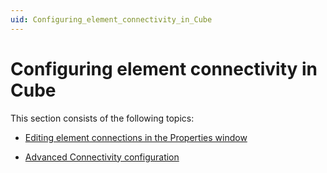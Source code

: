 ```yaml
---
uid: Configuring_element_connectivity_in_Cube
---
```


# Configuring element connectivity in Cube

This section consists of the following topics:

- [Editing element connections in the Properties window](xref:Editing_element_connections_in_the_Properties_window)

- [Advanced Connectivity configuration](xref:Advanced_Connectivity_configuration)
